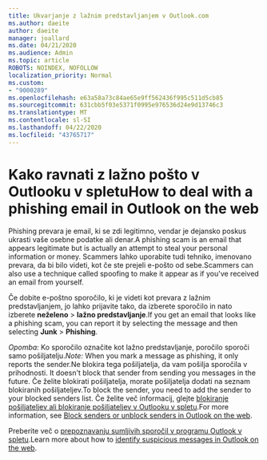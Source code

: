 ```yaml
---
title: Ukvarjanje z lažnim predstavljanjem v Outlook.com
ms.author: daeite
author: daeite
manager: joallard
ms.date: 04/21/2020
ms.audience: Admin
ms.topic: article
ROBOTS: NOINDEX, NOFOLLOW
localization_priority: Normal
ms.custom:
- "9000289"
ms.openlocfilehash: e63a58a73c84ae65e9ff562436f995c511d5cb85
ms.sourcegitcommit: 631cbb5f03e5371f0995e976536d24e9d13746c3
ms.translationtype: MT
ms.contentlocale: sl-SI
ms.lasthandoff: 04/22/2020
ms.locfileid: "43765717"
---
```

# <a name="how-to-deal-with-a-phishing-email-in-outlook-on-the-web"></a><span data-ttu-id="c6fc8-102">Kako ravnati z lažno pošto v Outlooku v spletu</span><span class="sxs-lookup"><span data-stu-id="c6fc8-102">How to deal with a phishing email in Outlook on the web</span></span>

<span data-ttu-id="c6fc8-103">Phishing prevara je email, ki se zdi legitimno, vendar je dejansko poskus ukrasti vaše osebne podatke ali denar.</span><span class="sxs-lookup"><span data-stu-id="c6fc8-103">A phishing scam is an email that appears legitimate but is actually an attempt to steal your personal information or money.</span></span> <span data-ttu-id="c6fc8-104">Scammers lahko uporabite tudi tehniko, imenovano prevara, da bi bilo videti, kot če ste prejeli e-pošto od sebe.</span><span class="sxs-lookup"><span data-stu-id="c6fc8-104">Scammers can also use a technique called spoofing to make it appear as if you've received an email from yourself.</span></span>

<span data-ttu-id="c6fc8-105">Če dobite e-poštno sporočilo, ki je videti kot prevara z lažnim predstavljanjem, jo lahko prijavite tako, da izberete sporočilo in nato izberete **neželeno** > **lažno predstavljanje**.</span><span class="sxs-lookup"><span data-stu-id="c6fc8-105">If you get an email that looks like a phishing scam, you can report it by selecting the message and then selecting **Junk** > **Phishing**.</span></span>

<span data-ttu-id="c6fc8-106">*Opomba:* Ko sporočilo označite kot lažno predstavljanje, poročilo sporoči samo pošiljatelju.</span><span class="sxs-lookup"><span data-stu-id="c6fc8-106">*Note:* When you mark a message as phishing, it only reports the sender.</span></span><span data-ttu-id="c6fc8-107">Ne blokira tega pošiljatelja, da vam pošilja sporočila v prihodnosti.</span><span class="sxs-lookup"><span data-stu-id="c6fc8-107"> It doesn't block that sender from sending you messages in the future.</span></span> <span data-ttu-id="c6fc8-108">Če želite blokirati pošiljatelja, morate pošiljatelja dodati na seznam blokiranih pošiljateljev.</span><span class="sxs-lookup"><span data-stu-id="c6fc8-108">To block the sender, you need to add the sender to your blocked senders list.</span></span> <span data-ttu-id="c6fc8-109">Če želite več informacij, glejte [blokiranje pošiljateljev ali blokiranje pošiljateljev v Outlooku v spletu](https://support.office.com/article/9bf812d4-6995-4d19-901a-76d6e26939b0).</span><span class="sxs-lookup"><span data-stu-id="c6fc8-109">For more information, see [Block senders or unblock senders in Outlook on the web](https://support.office.com/article/9bf812d4-6995-4d19-901a-76d6e26939b0).</span></span>

<span data-ttu-id="c6fc8-110">Preberite več o [prepoznavanju sumljivih sporočil v programu Outlook v spletu](https://support.office.com/article/3d44102b-6ce3-4f7c-a359-b623bec82206).</span><span class="sxs-lookup"><span data-stu-id="c6fc8-110">Learn more about how to [identify suspicious messages in Outlook on the web](https://support.office.com/article/3d44102b-6ce3-4f7c-a359-b623bec82206).</span></span>